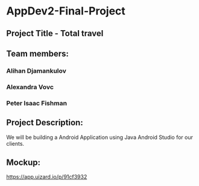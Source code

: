 # AppDev2-Final-Project

## Project Title - Total travel

## Team members:
### Alihan Djamankulov
### Alexandra Vovc
### Peter Isaac Fishman

## Project Description:
We will be building a Android Application using Java Android Studio for our clients.

## Mockup:
https://app.uizard.io/p/91cf3932
